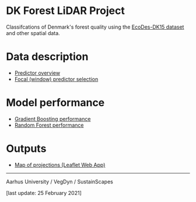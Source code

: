 # DK Forest LiDAR Project
Classifcations of Denmark's forest quality using the [EcoDes-DK15 dataset](https://github.com/jakobjassmann/ecodes-dk-lidar) and other spatial data.

# Data description
- [Predictor overview](data_overview.html)
- [Focal (window) predictor selection](focal_var_selection.html)

# Model performance
- [Gradient Boosting performance](gbm_models_performance.html)
- [Random Forest performance](ranger_models_performance.html)

# Outputs
- [Map of projections (Leaflet Web App)](data_vis.html)

---
Aarhus University / VegDyn / SustainScapes

[last update: 25 February 2021]
